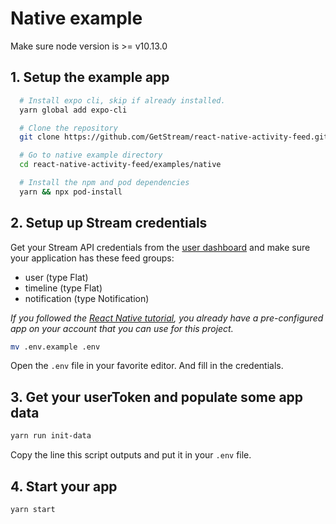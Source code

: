 # Native example

Make sure node version is >= v10.13.0

## 1. Setup the example app

```sh
  # Install expo cli, skip if already installed.
  yarn global add expo-cli

  # Clone the repository
  git clone https://github.com/GetStream/react-native-activity-feed.git

  # Go to native example directory
  cd react-native-activity-feed/examples/native

  # Install the npm and pod dependencies
  yarn && npx pod-install
```

## 2. Setup up Stream credentials

Get your Stream API credentials from the [user dashboard](https://getstream.io/dashboard/) and make sure your application has these feed groups:

- user (type Flat)
- timeline (type Flat)
- notification (type Notification)

_If you followed the [React Native tutorial](https://getstream.io/react-native-activity-feed/tutorial/), you already have a pre-configured app on your account that you can use for this project._

```sh
mv .env.example .env
```

Open the `.env` file in your favorite editor. And fill in the credentials.

## 3. Get your userToken and populate some app data

```sh
yarn run init-data
```

Copy the line this script outputs and put it in your `.env` file.

## 4. Start your app

```sh
yarn start
```
